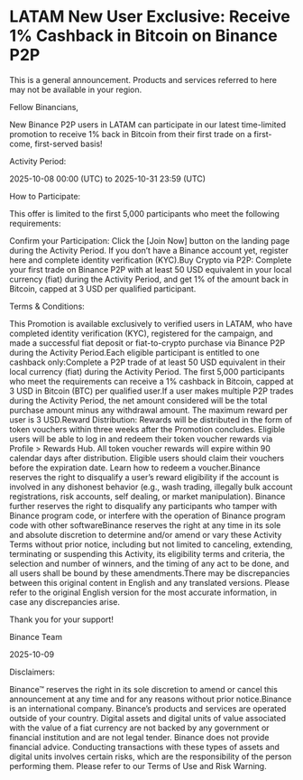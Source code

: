 # LATAM New User Exclusive: Receive 1% Cashback in Bitcoin on Binance P2P

This is a general announcement. Products and services referred to here may not be available in your region.

Fellow Binancians,

New Binance P2P users in LATAM can participate in our latest time-limited promotion to receive 1% back in Bitcoin from their first trade on a first-come, first-served basis!

Activity Period:

2025-10-08 00:00 (UTC) to 2025-10-31 23:59 (UTC)

How to Participate:

This offer is limited to the first 5,000 participants who meet the following requirements:

Confirm your Participation: Click the [Join Now] button on the landing page during the Activity Period. If you don’t have a Binance account yet, register here and complete identity verification (KYC).Buy Crypto via P2P: Complete your first trade on Binance P2P with at least 50 USD equivalent in your local currency (fiat) during the Activity Period, and get 1% of the amount back in Bitcoin, capped at 3 USD per qualified participant. 

Terms & Conditions:

This Promotion is available exclusively to verified users in LATAM, who have completed identity verification (KYC), registered for the campaign, and made a successful fiat deposit or fiat-to-crypto purchase via Binance P2P during the Activity Period.Each eligible participant is entitled to one cashback only:Complete a P2P trade of at least 50 USD equivalent in their local currency (fiat) during the Activity Period. The first 5,000 participants who meet the requirements can receive a 1% cashback in Bitcoin, capped at 3 USD in Bitcoin (BTC) per qualified user.If a user makes multiple P2P trades during the Activity Period, the net amount considered will be the total purchase amount minus any withdrawal amount. The maximum reward per user is 3 USD.Reward Distribution: Rewards will be distributed in the form of token vouchers within three weeks after the Promotion concludes. Eligible users will be able to log in and redeem their token voucher rewards via Profile > Rewards Hub. All token voucher rewards will expire within 90 calendar days after distribution. Eligible users should claim their vouchers before the expiration date. Learn how to redeem a voucher.Binance reserves the right to disqualify a user’s reward eligibility if the account is involved in any dishonest behavior (e.g., wash trading, illegally bulk account registrations, risk accounts, self dealing, or market manipulation). Binance further reserves the right to disqualify any participants who tamper with Binance program code, or interfere with the operation of Binance program code with other softwareBinance reserves the right at any time in its sole and absolute discretion to determine and/or amend or vary these Activity Terms without prior notice, including but not limited to canceling, extending, terminating or suspending this Activity, its eligibility terms and criteria, the selection and number of winners, and the timing of any act to be done, and all users shall be bound by these amendments.There may be discrepancies between this original content in English and any translated versions. Please refer to the original English version for the most accurate information, in case any discrepancies arise.

Thank you for your support!

Binance Team

2025-10-09

Disclaimers: 

Binance™ reserves the right in its sole discretion to amend or cancel this announcement at any time and for any reasons without prior notice.Binance is an international company. Binance’s products and services are operated outside of your country. Digital assets and digital units of value associated with the value of a fiat currency are not backed by any government or financial institution and are not legal tender. Binance does not provide financial advice. Conducting transactions with these types of assets and digital units involves certain risks, which are the responsibility of the person performing them. Please refer to our Terms of Use and Risk Warning.